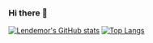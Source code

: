 ### Hi there 👋

<!--
**Lendemor/lendemor** is a ✨ _special_ ✨ repository because its `README.md` (this file) appears on your GitHub profile.

Here are some ideas to get you started:

- 🔭 I’m currently working on ...
- 🌱 I’m currently learning ...
- 👯 I’m looking to collaborate on ...
- 🤔 I’m looking for help with ...
- 💬 Ask me about ...
- 📫 How to reach me: ...
- 😄 Pronouns: ...
- ⚡ Fun fact: ...
-->
[![Lendemor's GitHub stats](https://github-readme-stats-lendemor.vercel.app/api?username=lendemor&count_private=false&theme=transparent&show_icons=true)](https://github.com/anuraghazra/github-readme-stats)
[![Top Langs](https://github-readme-stats-lendemor.vercel.app/api/top-langs/?username=lendemor&count_private=true&theme=transparent&layout=compact)](https://github.com/anuraghazra/github-readme-stats)

